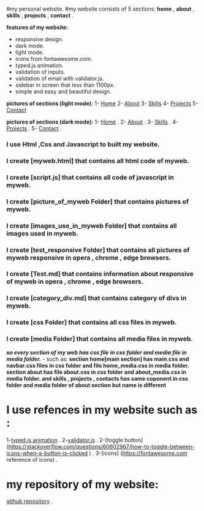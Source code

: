 #my personal website.
#my website consists of 5 sections: **home** , **about** , **skills** , **projects** , **contact** .

**features of my website:**
- responsive design.
- dark mode.
- light mode.
- icons from fontawesome.com.
- typed.js animation.
- validation of inputs.
- validation of email with validator.js.
- sidebar in screen that less than 1100px.
- simple and easy and beautiful design.

**pictures of sections (light mode):**
1- [Home](picture_of_myweb/pc_home.png)
2- [About](picture_of_myweb/pc_about.png)
3- [Skills](picture_of_myweb/pc_skills.png)
4- [Projects](picture_of_myweb/pc_projects.png)
5- [Contact](picture_of_myweb/pc_contact.png)

**pictures of sections (dark mode):**
1- [Home](picture_of_myweb/mode-home.png) .
2- [About](picture_of_myweb/mode-about.png) .
3- [Skills](picture_of_myweb/mode-skills.png) .
4- [Projects](picture_of_myweb/mode-projects.png) .
5- [Contact](picture_of_myweb/mode-contact.png) .

### I use **Html** ,**Css** and **Javascript** to built my website.
### I create [myweb.html] that contains all html code of myweb.
### I create [script.js] that contains all code of javascript in myweb.
### I create [picture_of_myweb Folder] that contains pictures of myweb.
### I create [images_use_in_myweb Folder] that contains all images used in myweb.
### I create [test_responsive Folder] that contains all pictures of myweb responsive in opera , chrome , edge browsers.
### I create [Test.md] that contains information about responsive of myweb in opera , chrome , edge browsers.
### I create [category_div.md] that contains category of divs in myweb.
### I create [css Folder] that contains all css files in myweb.
### I create [media Folder] that contains all media files in myweb.
  ***so every section of my web has css file in css folder and media file in media folder.***
    - such as:
    **section home[main section] has main.css and navbar.css files in css folder and  file home_media.css in media folder.**
       **section about  has file about.css in css folder and about_media.css in media folder. and skills , projects , contacts has same   coponent in css folder and media folder of about section but name is different**


# I use refences in my website such as :
  1-[typed.js animation](https://mattboldt.com/demos/typed-js/ ) .
  2-[validator.js](https://www.geeksforgeeks.org/javascript-program-to-validate-an-email-address/?ref=ml_lbp) .
  2-[toggle button] (https://stackoverflow.com/questions/60602967/how-to-toggle-between-icons-when-a-button-is-clicked ) .
  3-[icons] (https://fontawesome.com reference of icons) .

# my repository of my website:
 [github repository](https://github.com/AbdAllah-Ma-Ha/my-personal-website-exam.git) .
